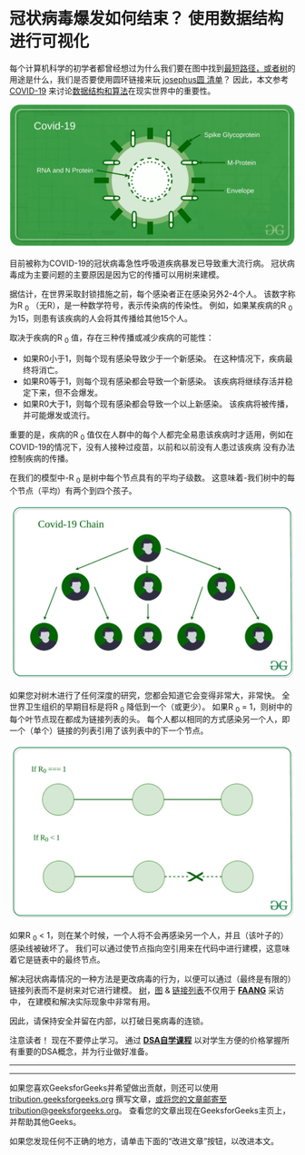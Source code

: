 # 冠状病毒爆发如何结束？ 使用数据结构进行可视化

每个计算机科学的初学者都曾经想过为什么我们要在图中找到[最短路径，或者](https://www.geeksforgeeks.org/shortest-path-unweighted-graph/)[树](https://www.geeksforgeeks.org/binary-tree-data-structure/)的用途是什么，我们是否要使用圆环链接来玩 [josephus圆 清单](https://www.geeksforgeeks.org/josephus-circle-using-circular-linked-list/)？
因此，本文参考 [COVID-19](https://www.who.int/health-topics/coronavirus#tab=tab_1) 来讨论[数据结构和算法](https://www.geeksforgeeks.org/data-structures/)在现实世界中的重要性。

![](img/bc00b666f9182084051c00ed0ceeec1c.png)

目前被称为COVID-19的冠状病毒急性呼吸道疾病暴发已导致重大流行病。 冠状病毒成为主要问题的主要原因是因为它的传播可以用树来建模。

据估计，在世界采取封锁措施之前，每个感染者正在感染另外2-4个人。 该数字称为R <sub>0</sub> （无R），是一种数学符号，表示传染病的传染性。 例如，如果某疾病的R <sub>0</sub> 为15，则患有该疾病的人会将其传播给其他15个人。

取决于疾病的R <sub>0</sub> 值，存在三种传播或减少疾病的可能性：

*   如果R0小于1，则每个现有感染导致少于一个新感染。 在这种情况下，疾病最终将消亡。
*   如果R0等于1，则每个现有感染都会导致一个新感染。 该疾病将继续存活并稳定下来，但不会爆发。
*   如果R0大于1，则每个现有感染都会导致一个以上新感染。 该疾病将被传播，并可能爆发或流行。

重要的是，疾病的R <sub>0</sub> 值仅在人群中的每个人都完全易患该疾病时才适用，例如在COVID-19的情况下，没有人接种过疫苗，以前和以前没有人患过该疾病 没有办法控制疾病的传播。

在我们的模型中-R <sub>0</sub> 是树中每个节点具有的平均子级数。 这意味着-我们树中的每个节点（平均）有两个到四个孩子。

![](img/24c9902471fb61a42b5dd70cf667ef7d.png)

如果您对树木进行了任何深度的研究，您都会知道它会变得非常大，非常快。
全世界卫生组织的早期目标是将R <sub>0</sub> 降低到一个（或更少）。 如果R <sub>0</sub> = 1，则树中的每个叶节点现在都成为链接列表的头。 每个人都以相同的方式感染另一个人，即一个（单个）链接的列表引用了该列表中的下一个节点。

![](img/c2fa4f4bfbd34dc4b1fe6b000a4e8951.png)

如果R <sub>0</sub> < 1，则在某个时候，一个人将不会再感染另一个人，并且（该叶子的）感染线被破坏了。 我们可以通过使节点指向空引用来在代码中进行建模，这意味着它是链表中的最终节点。

解决冠状病毒情况的一种方法是更改​​病毒的行为，以便可以通过（最终是有限的）链接列表而不是树来对它进行建模。 [树](https://www.geeksforgeeks.org/binary-tree-data-structure/)，[图](https://www.geeksforgeeks.org/graph-data-structure-and-algorithms/) & [链接列表](https://www.geeksforgeeks.org/data-structures/linked-list/)不仅用于 **[FAANG](https://www.geeksforgeeks.org/tips-to-get-your-resume-shortlisted-for-top-tech-companies/)** 采访中， 在建模和解决实际现象中非常有用。

因此，请保持安全并留在内部，以打破日冕病毒的连锁。

注意读者！ 现在不要停止学习。 通过 [**DSA自学课程**](https://practice.geeksforgeeks.org/courses/dsa-self-paced?utm_source=geeksforgeeks&utm_medium=article&utm_campaign=gfg_article_dsa_content_bottom) 以对学生方便的价格掌握所有重要的DSA概念，并为行业做好准备。

* * *

* * *

如果您喜欢GeeksforGeeks并希望做出贡献，则还可以使用 [tribution.geeksforgeeks.org](https://contribute.geeksforgeeks.org/) 撰写文章，或将您的文章邮寄至tribution@geeksforgeeks.org。 查看您的文章出现在GeeksforGeeks主页上，并帮助其他Geeks。

如果您发现任何不正确的地方，请单击下面的“改进文章”按钮，以改进本文。